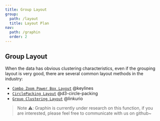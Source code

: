 ```yaml
---
title: Group Layout
group:
  path: /layout
  title: Layout Plan
nav:
  path: /graphin
  order: 2
---
```


## Group Layout

When the data has obvious clustering characteristics, even if the grouping layout is very good, there are several common layout methods in the industry:

- [`Combo Zoom Power Box Layout`](https://cambridge-intelligence.com/graph-visualization-rectangular-combos/) @keylines
- [`CirclePacking Layout`](https://observablehq.com/@d3/zoomable-circle-packing) @d3-circle-packing
- [`Group Clustering Layout`](https://doc.linkurio.us/ogma/latest/examples/visual-grouping.html) @linkurio

> Note ⚠️: Graphin is currently under research on this function, if you are interested, please feel free to communicate with us on github~
